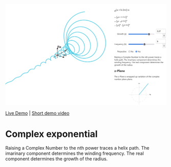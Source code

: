 ![Screenshot of the app](preview.png)

[Live Demo](https://static.laszlokorte.de/complex-exponential/) | [Short demo video](https://www.youtube.com/watch?v=Gk0ixGSOZhk)

# Complex exponential

Raising a Complex Number to the nth power traces a helix path. The imarinary component determines the winding frequency. The real component determines the growth of the radius.
